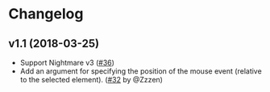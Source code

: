 # Changelog

## v1.1 (2018-03-25)

- Support Nightmare v3 ([#36][])
- Add an argument for specifying the position of the mouse event (relative to the selected element). ([#32][] by @Zzzen)

[#32]: https://github.com/Mr0grog/nightmare-real-mouse/pull/32
[#36]: https://github.com/Mr0grog/nightmare-real-mouse/pull/36
